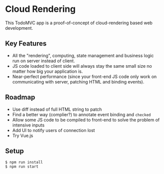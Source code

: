 # Cloud Rendering

This TodoMVC app is a proof-of-concept of cloud-rendering based web development. 

## Key Features 

- All the "rendering", computing, state management and business logic run on server instead of client.
- JS code loaded to client side will always stay the same small size no matter how big your application is.
- Near-perfect performance (since your front-end JS code only work on communicating with server, patching HTML and binding events).

## Roadmap

- Use diff instead of full HTML string to patch
- Find a better way (complier?) to annotate event binding and `checked`
- Allow some JS code to be compiled to front-end to solve the problem of intensive inputs
- Add UI to notify users of connection lost
- Try Vue.js

## Setup

```
$ npm run install
$ npm run start
```
